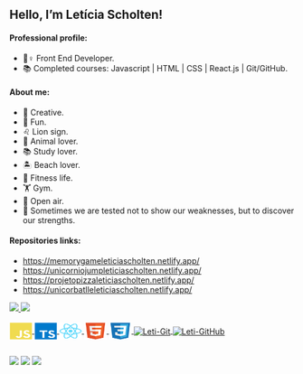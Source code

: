 <h2>Hello, I’m Letícia Scholten!</h2>

<h4>Professional profile:</h4>

- 💁♀️ Front End Developer.
- 📚 Completed courses:  Javascript | HTML | CSS | React.js | Git/GitHub.

<h4>About me:</h4>

- 👾 Creative.	
- 🎠 Fun.				
- ♌ Lion sign.
- 🐾 Animal lover.		
- 📚 Study lover.		
- 🏝 Beach lover.
- 🥗 Fitness life.			
- 🏋️ Gym.			
- 🌼 Open air.
- 💭 Sometimes we are tested not to show our weaknesses, but to discover our strengths.

<h4>Repositories links:</h4>

- https://memorygameleticiascholten.netlify.app/
- https://unicorniojumpleticiascholten.netlify.app/
- https://projetopizzaleticiascholten.netlify.app/
- https://unicorbatlleleticiascholten.netlify.app/

<div>
  <a href="https://github.com/Leticiascholten">
  <img height="180em" src="https://github-readme-stats.vercel.app/api?username=Leticiascholten&show_icons=true&theme=cobalt&include_all_commits=true&count_private=false"/>
  <img height="180em" src="https://github-readme-stats.vercel.app/api/top-langs/?username=Leticiascholten&layout=compact&langs_count=16&theme=cobalt"/>
</div>
  
  
  <div style="display: inline_block"><br>
  <img align="center" alt="Leti-Js" height="30" width="40" src="https://raw.githubusercontent.com/devicons/devicon/master/icons/javascript/javascript-plain.svg">
  <img align="center" alt="Leti-Ts" height="30" width="40" src="https://raw.githubusercontent.com/devicons/devicon/master/icons/typescript/typescript-plain.svg">
  <img align="center" alt="Leti-React" height="30" width="40" src="https://raw.githubusercontent.com/devicons/devicon/master/icons/react/react-original.svg">
  <img align="center" alt="Leti-HTML" height="30" width="40" src="https://raw.githubusercontent.com/devicons/devicon/master/icons/html5/html5-original.svg">
  <img align="center" alt="Leti-CSS" height="30" width="40" src="https://raw.githubusercontent.com/devicons/devicon/master/icons/css3/css3-original.svg">
  <img align="center" alt="Leti-Git" heigth="30" width="40" src= "https://cdn.jsdelivr.net/gh/devicons/devicon/icons/git/git-plain.svg">
   <img align="center" alt="Leti-GitHub" heigth="30" width="40" src= "https://cdn.jsdelivr.net/gh/devicons/devicon/icons/github/github-original.svg">
 </div>
  
  ##
  
  <div>
 <a href="https://www.instagram.com/leticia.scholten/" target="_blank"><img src="https://img.shields.io/badge/-Instagram-%23E4405F?style=for-the-badge&logo=instagram&logoColor=white" target="_blank"></a>
  <a href = "mailto:letismalheiros21@gmail.com"><img src="https://img.shields.io/badge/Gmail-D14836?style=for-the-badge&logo=gmail&logoColor=white" target="_blank"></a>
  <a href="https://www.linkedin.com/in/let%C3%ADcia-scholten-malheiros/" target="_blank"><img src="https://img.shields.io/badge/-LinkedIn-%230077B5?style=for-the-badge&logo=linkedin&logoColor=white" target="_blank"></a>   
</div>
